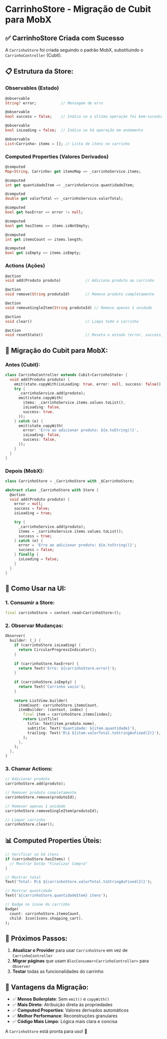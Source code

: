 # CarrinhoStore - Migração de Cubit para MobX

## ✅ **CarrinhoStore Criada com Sucesso**

A `CarrinhoStore` foi criada seguindo o padrão MobX, substituindo o `CarrinhoController` (Cubit).

## 📋 **Estrutura da Store:**

### **Observables (Estado)**
```dart
@observable
String? error;           // Mensagem de erro

@observable
bool success = false;    // Indica se a última operação foi bem-sucedida

@observable
bool isLoading = false;  // Indica se há operação em andamento

@observable
List<Carrinho> items = []; // Lista de itens no carrinho
```

### **Computed Properties (Valores Derivados)**
```dart
@computed
Map<String, Carrinho> get itemsMap => _carrinhoService.items;

@computed
int get quantidadeItem => _carrinhoService.quantidadeItem;

@computed
double get valorTotal => _carrinhoService.valorTotal;

@computed
bool get hasError => error != null;

@computed
bool get hasItems => items.isNotEmpty;

@computed
int get itemsCount => items.length;

@computed
bool get isEmpty => items.isEmpty;
```

### **Actions (Ações)**
```dart
@action
void add(Produto produto)           // Adiciona produto ao carrinho

@action
void remove(String produtoId)       // Remove produto completamente

@action
void removeSingleItem(String produtoId) // Remove apenas 1 unidade

@action
void clear()                        // Limpa todo o carrinho

@action
void resetState()                   // Reseta o estado (error, success, loading)
```

## 🔄 **Migração do Cubit para MobX:**

### **Antes (Cubit):**
```dart
class CarrinhoController extends Cubit<CarrinhoState> {
  void add(Produto produto) {
    emit(state.copyWith(isLoading: true, error: null, success: false));
    try {
      _carrinhoService.add(produto);
      emit(state.copyWith(
        items: _carrinhoService.items.values.toList(),
        isLoading: false,
        success: true,
      ));
    } catch (e) {
      emit(state.copyWith(
        error: 'Erro ao adicionar produto: ${e.toString()}',
        isLoading: false,
        success: false,
      ));
    }
  }
}
```

### **Depois (MobX):**
```dart
class CarrinhoStore = _CarrinhoStore with _$CarrinhoStore;

abstract class _CarrinhoStore with Store {
  @action
  void add(Produto produto) {
    error = null;
    success = false;
    isLoading = true;

    try {
      _carrinhoService.add(produto);
      items = _carrinhoService.items.values.toList();
      success = true;
    } catch (e) {
      error = 'Erro ao adicionar produto: ${e.toString()}';
      success = false;
    } finally {
      isLoading = false;
    }
  }
}
```

## 🎯 **Como Usar na UI:**

### **1. Consumir a Store:**
```dart
final carrinhoStore = context.read<CarrinhoStore>();
```

### **2. Observar Mudanças:**
```dart
Observer(
  builder: (_) {
    if (carrinhoStore.isLoading) {
      return CircularProgressIndicator();
    }
    
    if (carrinhoStore.hasError) {
      return Text('Erro: ${carrinhoStore.error}');
    }
    
    if (carrinhoStore.isEmpty) {
      return Text('Carrinho vazio');
    }
    
    return ListView.builder(
      itemCount: carrinhoStore.itemsCount,
      itemBuilder: (context, index) {
        final item = carrinhoStore.items[index];
        return ListTile(
          title: Text(item.produto.nome),
          subtitle: Text('Quantidade: ${item.quantidade}'),
          trailing: Text('R\$ ${item.valorTotal.toStringAsFixed(2)}'),
        );
      },
    );
  },
)
```

### **3. Chamar Actions:**
```dart
// Adicionar produto
carrinhoStore.add(produto);

// Remover produto completamente
carrinhoStore.remove(produtoId);

// Remover apenas 1 unidade
carrinhoStore.removeSingleItem(produtoId);

// Limpar carrinho
carrinhoStore.clear();
```

## 📊 **Computed Properties Úteis:**

```dart
// Verificar se há itens
if (carrinhoStore.hasItems) {
  // Mostrar botão "Finalizar Compra"
}

// Mostrar total
Text('Total: R\$ ${carrinhoStore.valorTotal.toStringAsFixed(2)}');

// Mostrar quantidade
Text('${carrinhoStore.quantidadeItem} itens');

// Badge no ícone do carrinho
Badge(
  count: carrinhoStore.itemsCount,
  child: Icon(Icons.shopping_cart),
);
```

## 🔧 **Próximos Passos:**

1. **Atualizar o Provider** para usar `CarrinhoStore` em vez de `CarrinhoController`
2. **Migrar páginas** que usam `BlocConsumer<CarrinhoController>` para `Observer`
3. **Testar** todas as funcionalidades do carrinho

## 🎉 **Vantagens da Migração:**

- ✅ **Menos Boilerplate**: Sem `emit()` e `copyWith()`
- ✅ **Mais Direto**: Atribuição direta às propriedades
- ✅ **Computed Properties**: Valores derivados automáticos
- ✅ **Melhor Performance**: Reconstruções granulares
- ✅ **Código Mais Limpo**: Lógica mais clara e concisa

A `CarrinhoStore` está pronta para uso! 🚀
